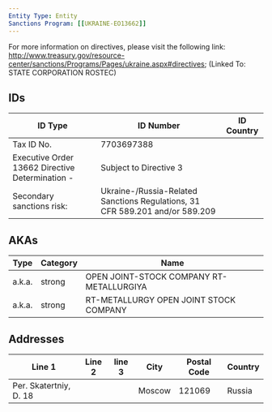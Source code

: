 ```yaml
---
Entity Type: Entity
Sanctions Program: [[UKRAINE-EO13662]]
---
```

For more information on directives, please visit the following link: http://www.treasury.gov/resource-center/sanctions/Programs/Pages/ukraine.aspx#directives; (Linked To: STATE CORPORATION ROSTEC)

## IDs
| ID Type | ID Number | ID Country |
|---------|-----------|------------|
| Tax ID No. | 7703697388 |  |
| Executive Order 13662 Directive Determination - | Subject to Directive 3 |  |
| Secondary sanctions risk: | Ukraine-/Russia-Related Sanctions Regulations, 31 CFR 589.201 and/or 589.209 |  |


## AKAs
| Type | Category | Name      | 
|------|----------|-----------|
| a.k.a. | strong | OPEN JOINT-STOCK COMPANY RT-METALLURGIYA |
| a.k.a. | strong | RT-METALLURGY OPEN JOINT STOCK COMPANY |


## Addresses
| Line 1 | Line 2 | line 3 | City | Postal Code| Country | 
|--------|--------|--------|------|------------|---------|
| Per. Skatertniy, D. 18 |  |  | Moscow | 121069 | Russia |

